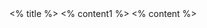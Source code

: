 <grid drag="100 10" drop="0 7" align="left">
 <% title %>
</grid>

<grid drag="45 70" drop="0 20">
<% content1 %>
</grid>

<grid drag="45 70" drop="50 19">
<% content %>
</grid>